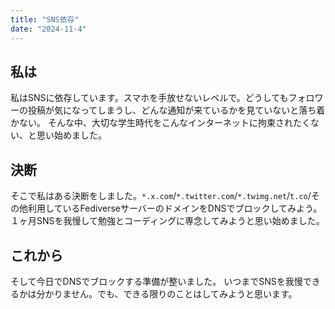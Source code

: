 ```yaml
---
title: "SNS依存"
date: "2024-11-4"
---
```


## 私は
私はSNSに依存しています。スマホを手放せないレベルで。どうしてもフォロワーの投稿が気になってしまうし、どんな通知が来ているかを見ていないと落ち着かない。
そんな中、大切な学生時代をこんなインターネットに拘束されたくない、と思い始めました。

## 決断
そこで私はある決断をしました。`*.x.com`/`*.twitter.com`/`*.twimg.net`/`t.co`/その他利用しているFediverseサーバーのドメインをDNSでブロックしてみよう。
１ヶ月SNSを我慢して勉強とコーディングに専念してみようと思い始めました。

## これから
そして今日でDNSでブロックする準備が整いました。
いつまでSNSを我慢できるかは分かりません。でも、できる限りのことはしてみようと思います。